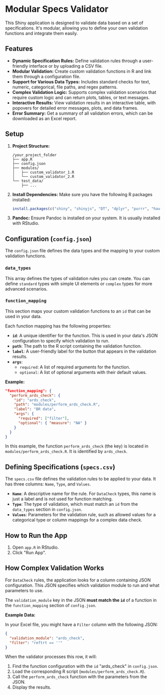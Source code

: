# Modular Specs Validator

This Shiny application is designed to validate data based on a set of specifications. It's modular, allowing you to define your own validation functions and integrate them easily.

## Features

*   **Dynamic Specification Rules:** Define validation rules through a user-friendly interface or by uploading a CSV file.
*   **Modular Validation:** Create custom validation functions in R and link them through a configuration file.
*   **Support for Various Data Types:** Includes standard checks for text, numeric, categorical, file paths, and regex patterns.
*   **Complex Validation Logic:** Supports complex validation scenarios that require custom logic and can return plots, tables, or text messages.
*   **Interactive Results:** View validation results in an interactive table, with popovers for detailed error messages, plots, and data frames.
*   **Error Summary:** Get a summary of all validation errors, which can be downloaded as an Excel report.

## Setup

1.  **Project Structure:**
    ```
    /your_project_folder
    ├── app.R
    ├── config.json
    ├── modules/
    │   ├── custom_validator_1.R
    │   └── custom_validator_2.R
    └── test_data/
        ├── ...
    ```

2.  **Install Dependencies:**
    Make sure you have the following R packages installed:
    ```R
    install.packages(c("shiny", "shinyjs", "DT", "dplyr", "purrr", "haven", "rlang", "bslib", "openxlsx", "jsonlite", "htmltools", "knitr", "rmarkdown", "ggplot2", "plotly", "htmlwidgets", "textclean"))
    ```

3.  **Pandoc:**
    Ensure Pandoc is installed on your system. It is usually installed with RStudio.

## Configuration (`config.json`)

The `config.json` file defines the data types and the mapping to your custom validation functions.

### `data_types`

This array defines the types of validation rules you can create. You can define `standard` types with simple UI elements or `complex` types for more advanced scenarios.

### `function_mapping`

This section maps your custom validation functions to an `id` that can be used in your data.

Each function mapping has the following properties:

*   **`id`**: A unique identifier for the function. This is used in your data's JSON configuration to specify which validation to run.
*   **`path`**: The path to the R script containing the validation function.
*   **`label`**: A user-friendly label for the button that appears in the validation results.
*   **`args`**:
    *   `required`: A list of required arguments for the function.
    *   `optional`: A list of optional arguments with their default values.

**Example:**
```json
"function_mapping": {
  "perform_ards_check": {
    "id": "ards_check",
    "path": "modules/perform_ards_check.R",
    "label": "BR data",
    "args": {
      "required": ["filter"],
      "optional": { "measure": "NA" }
    }
  }
}
```
In this example, the function `perform_ards_check` (the key) is located in `modules/perform_ards_check.R`. It is identified by `ards_check`.

## Defining Specifications (`specs.csv`)

The `specs.csv` file defines the validation rules to be applied to your data. It has three columns: `Name`, `Type`, and `Values`.

*   **`Name`**: A descriptive name for the rule. For `DataCheck` types, this name is just a label and is not used for function matching.
*   **`Type`**: The type of validation, which must match an `id` from the `data_types` section in `config.json`.
*   **`Values`**: Parameters for the validation rule, such as allowed values for a categorical type or column mappings for a complex data check.

## How to Run the App

1.  Open `app.R` in RStudio.
2.  Click "Run App".

## How Complex Validation Works

For `DataCheck` rules, the application looks for a column containing JSON configuration. This JSON specifies which validation module to run and what parameters to use.

The `validation_module` key in the JSON **must match the `id`** of a function in the `function_mapping` section of `config.json`.

**Example Data:**

In your Excel file, you might have a `Filter` column with the following JSON:

```json
{
  "validation_module": "ards_check",
  "filter": "reftrt == ''"
}
```

When the validator processes this row, it will:
1.  Find the function configuration with the `id` "ards_check" in `config.json`.
2.  Load the corresponding R script (`modules/perform_ards_check.R`).
3.  Call the `perform_ards_check` function with the parameters from the JSON.
4.  Display the results.
